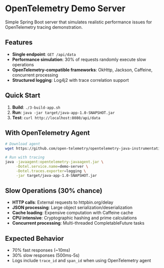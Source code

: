 # OpenTelemetry Demo Server

Simple Spring Boot server that simulates realistic performance issues for OpenTelemetry tracing demonstration.

## Features

- **Single endpoint**: `GET /api/data`
- **Performance simulation**: 30% of requests randomly execute slow operations
- **OpenTelemetry-compatible frameworks**: OkHttp, Jackson, Caffeine, concurrent processing
- **Structured logging**: Log4j2 with trace correlation support

## Quick Start

1. **Build**: `./3-build-app.sh`
2. **Run**: `java -jar target/java-app-1.0-SNAPSHOT.jar`
3. **Test**: `curl http://localhost:8080/api/data`

## With OpenTelemetry Agent

```bash
# Download agent
wget https://github.com/open-telemetry/opentelemetry-java-instrumentation/releases/latest/download/opentelemetry-javaagent.jar

# Run with tracing
java -javaagent:opentelemetry-javaagent.jar \
     -Dotel.service.name=demo-server \
     -Dotel.traces.exporter=logging \
     -jar target/java-app-1.0-SNAPSHOT.jar
```

## Slow Operations (30% chance)

- **HTTP calls**: External requests to httpbin.org/delay
- **JSON processing**: Large object serialization/deserialization  
- **Cache loading**: Expensive computation with Caffeine cache
- **CPU intensive**: Cryptographic hashing and prime calculations
- **Concurrent processing**: Multi-threaded CompletableFuture tasks

## Expected Behavior

- 70% fast responses (~10ms)
- 30% slow responses (500ms-5s)
- Logs include `trace_id` and `span_id` when using OpenTelemetry agent 
